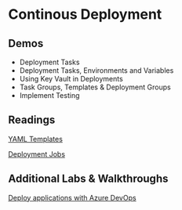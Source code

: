 # Continous Deployment

## Demos

- Deployment Tasks
- Deployment Tasks, Environments and Variables
- Using Key Vault in Deployments
- Task Groups, Templates & Deployment Groups
- Implement Testing

## Readings

[YAML Templates](https://docs.microsoft.com/en-us/azure/devops/pipelines/process/templates?view=azure-devops)

[Deployment Jobs](https://docs.microsoft.com/en-us/azure/devops/pipelines/process/deployment-jobs?view=azure-devops)

## Additional Labs & Walkthroughs

[Deploy applications with Azure DevOps](https://docs.microsoft.com/en-us/learn/paths/deploy-applications-with-azure-devops/)
